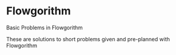 # Flowgorithm
Basic Problems in Flowgorithm 

These are solutions to short problems given and pre-planned with Flowgorithm 
